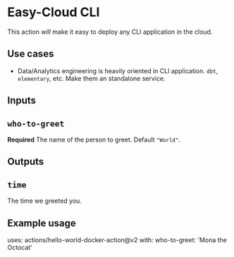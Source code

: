 # Easy-Cloud CLI

This action *will* make it easy to deploy any CLI application in the cloud.

## Use cases
- Data/Analytics engineering is heavily oriented in CLI application. `dbt`, `elementary`, etc. Make them an standalone service.

## Inputs

## `who-to-greet`

**Required** The name of the person to greet. Default `"World"`.

## Outputs

## `time`

The time we greeted you.

## Example usage

uses: actions/hello-world-docker-action@v2
with:
  who-to-greet: 'Mona the Octocat'
